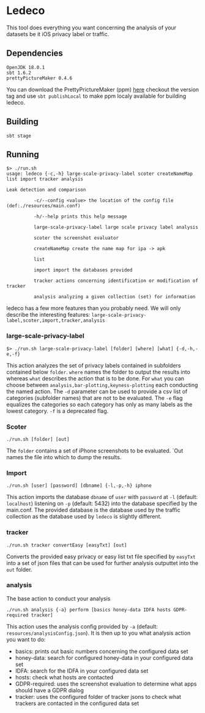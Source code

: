 # Ledeco

This tool does everything you want concerning the analysis of your datasets be it iOS privacy label or traffic.


## Dependencies

```
OpenJDK 18.0.1
sbt 1.6.2
prettyPictureMaker 0.4.6
```

You can download the PrettyPrictureMaker (ppm) [here](https://github.com/simkoc/prettyPictureMaker) checkout the version tag and use `sbt publishLocal` to make ppm localy available for building ledeco.

## Building

```
sbt stage
```

## Running

```
$> ./run.sh
usage: ledeco {-c,-h} large-scale-privacy-label scoter createNameMap list import tracker analysis

Leak detection and comparison

          -c/--config <value> the location of the config file (def:./resources/main.conf)

          -h/--help prints this help message

          large-scale-privacy-label large scale privacy label analysis

          scoter the screenshot evaluator

          createNameMap create the name map for ipa -> apk

          list 

          import import the databases provided

          tracker actions concerning identification or modification of tracker

          analysis analyzing a given collection (set) for information
```

ledeco has a few more features than you probably need. We will only describe the interesting features: `large-scale-privacy-label,scoter,import,tracker,analysis`

### large-scale-privacy-label

```
$> ./run.sh large-scale-privacy-label [folder] [where] [what] {-d,-h,-e,-f}
```

This action analyzes the set of privacy labels contained in subfolders contained below `folder`. `where` names the folder to output the results into whereas `what` describes the action that is to be done. For `what` you can choose between `analysis,bar-plotting,keyness-plotting` each conducting the named action. The `-d` parameter can be used to provide a csv list of categories (subfolder names) that are not to be evaluated. The `-e` flag equalizes the categories so each category has only as many labels as the lowest category. `-f` is a deprecated flag.

### Scoter

```
./run.sh [folder] [out]
```

The `folder` contains a set of iPhone screenshots to be evaluated. `Out names the file into which to dump the results.


### Import

```
./run.sh [user] [password] [dbname] {-l,-p,-h} iphone
```

This action imports the database `dbname` of `user` with `password` at `-l` (default: `localhost`) listening on `-p` (default: 5432) into the database specified by the main.conf.
The provided database is the database used by the traffic collection as the database used by `ledeco` is slightly different.


### tracker

```
./run.sh tracker convertEasy [easyTxt] [out]
```

Converts the provided easy privacy or easy list txt file specified by `easyTxt` into a set of json files that can be used for further analysis outputtet into the `out` folder.

### analysis

The base action to conduct your analysis 

```
./run.sh analysis {-a} perform [basics honey-data IDFA hosts GDPR-required tracker]
```

This action uses the analysis config provided by `-a` (default: `resources/analysisConfig.json`). It is then up to you what analysis action you want to do:
- basics: prints out basic numbers concerning the configured data set
- honey-data: search for configured honey-data in your configured data set
- IDFA: search for the IDFA in your configured data set
- hosts: check what hosts are contacted
- GDPR-required: uses the screenshot evaluation to determine what apps should have a GDPR dialog
- tracker: uses the configured folder of tracker jsons to check what trackers are contacted in the configured data set
